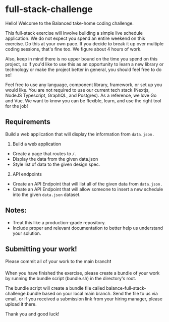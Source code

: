 # full-stack-challenge

Hello! Welcome to the Balanced take-home coding challenge.

This full-stack exercise will involve building a simple live schedule application. We do not expect you spend an entire weekend on this exercise. Do this at your own pace. If you decide to break it up over multiple coding sessions, that's fine too. We figure about 4 hours of work.

Also, keep in mind there is no upper bound on the time you spend on this project, so if you'd like to use this as an opportunity to learn a new library or technology or make the project better in general, you should feel free to do so!

Feel free to use any language, component library, framework, or set up you would like. You are not required to use our current tech stack (Nextjs, NodeJS Typescript, GraphQL, and Postgres). As a reference, we love Go and Vue. We want to know you can be flexible, learn, and use the right tool for the job!

## Requirements

Build a web application that will display the information from `data.json.`

1. Build a web application

- Create a page that routes to `/.`
- Display the data from the given data.json
- Style list of data to the given design spec.

2. API endpoints

- Create an API Endpoint that will list all of the given data from `data.json.`
- Create an API Endpoint that will allow someone to insert a new schedule into the given `data.json` dataset.

## Notes:

- Treat this like a production-grade repository.
- Include proper and relevant documentation to better help us understand your solution.

## Submitting your work!

Please commit all of your work to the main branch❗

When you have finished the exercise, please create a bundle of your work by running the bundle script (bundle.sh) in the directory's root.

The bundle script will create a bundle file called balance-full-stack-challenge.bundle based on your local main branch. Send the file to us via email, or if you received a submission link from your hiring manager, please upload it there.

Thank you and good luck!
